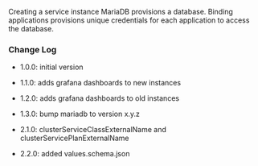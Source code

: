 Creating a service instance MariaDB provisions a database. Binding applications provisions unique credentials for each application to access the database. 

### Change Log

* 1.0.0: initial version
* 1.1.0: adds grafana dashboards to new instances
* 1.2.0: adds grafana dashboards to old instances
* 1.3.0: bump mariadb to version x.y.z
  
* 2.1.0: clusterServiceClassExternalName and clusterServicePlanExternalName 
* 2.2.0: added values.schema.json 